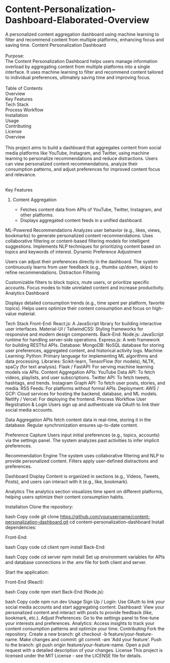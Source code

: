 # Content-Personalization-Dashboard-Elaborated-Overview
A personalized content aggregation dashboard using machine learning to filter and recommend content from multiple platforms, enhancing focus and saving time.
Content Personalization Dashboard
<br>
<br>
Purpose:<br>
The Content Personalization Dashboard helps users manage information overload by aggregating content from multiple platforms into a single interface. It uses machine learning to filter and recommend content tailored to individual preferences, ultimately saving time and improving focus.<br>
<br>
Table of Contents<br>
Overview<br>
Key Features<br>
Tech Stack<br>
Process Workflow<br>
Installation<br>
Usage<br>
Contributing<br>
License<br>
Overview<br><br>
This project aims to build a dashboard that aggregates content from social media platforms like YouTube, Instagram, and Twitter, using machine learning to personalize recommendations and reduce distractions. Users can view personalized content recommendations, analyze their consumption patterns, and adjust preferences for improved content focus and relevance.<br><br>

Key Features
<ol>
<li>Content Aggregation</li>
  <ul>
    <li>Fetches content data from APIs of YouTube, Twitter, Instagram, and other platforms.</li>
    <li>Displays aggregated content feeds in a unified dashboard.</li>
  </ul>
</ol>
ML-Powered Recommendations
Analyzes user behavior (e.g., likes, views, bookmarks) to generate personalized content recommendations.
Uses collaborative filtering or content-based filtering models for intelligent suggestions.
Implements NLP techniques for prioritizing content based on topics and keywords of interest.
Dynamic Preference Adjustment

Users can adjust their preferences directly in the dashboard.
The system continuously learns from user feedback (e.g., thumbs up/down, skips) to refine recommendations.
Distraction Filtering

Customizable filters to block topics, mute users, or prioritize specific accounts.
Focus modes to hide unrelated content and increase productivity.
Analytics Dashboard

Displays detailed consumption trends (e.g., time spent per platform, favorite topics).
Helps users optimize their content consumption and focus on high-value material.
</ol>

Tech Stack
Front-End:
React.js: A JavaScript library for building interactive user interfaces.
Material-UI / TailwindCSS: Styling frameworks for responsive and modern design components.
Back-End:
Node.js: JavaScript runtime for handling server-side operations.
Express.js: A web framework for building RESTful APIs.
Database:
MongoDB: NoSQL database for storing user preferences, aggregated content, and historical activity logs.
Machine Learning:
Python: Primary language for implementing ML algorithms and data processing.
Libraries: Scikit-learn, TensorFlow (for models), NLTK, spaCy (for text analysis).
Flask / FastAPI: For serving machine learning models via APIs.
Content Aggregation APIs:
YouTube Data API: To fetch videos, playlists, and user subscriptions.
Twitter API: To fetch tweets, hashtags, and trends.
Instagram Graph API: To fetch user posts, stories, and media.
RSS Feeds: For platforms without formal APIs.
Deployment:
AWS / GCP: Cloud services for hosting the backend, database, and ML models.
Netlify / Vercel: For deploying the frontend.
Process Workflow
User Registration & Login
Users sign up and authenticate via OAuth to link their social media accounts.

Data Aggregation
APIs fetch content data in real-time, storing it in the database. Regular synchronization ensures up-to-date content.

Preference Capture
Users input initial preferences (e.g., topics, accounts) via the settings panel.
The system analyzes past activities to infer implicit preferences.

Recommendation Engine
The system uses collaborative filtering and NLP to provide personalized content.
Filters apply user-defined distractions and preferences.

Dashboard Display
Content is organized in sections (e.g., Videos, Tweets, Posts), and users can interact with it (e.g., like, bookmark).

Analytics
The analytics section visualizes time spent on different platforms, helping users optimize their content consumption habits.

Installation
Clone the repository:

bash
Copy code
git clone https://github.com/yourusername/content-personalization-dashboard.git
cd content-personalization-dashboard
Install dependencies:

Front-End:

bash
Copy code
cd client
npm install
Back-End:

bash
Copy code
cd server
npm install
Set up environment variables for APIs and database connections in the .env file for both client and server.

Start the application:

Front-End (React):

bash
Copy code
npm start
Back-End (Node.js):

bash
Copy code
npm run dev
Usage
Sign Up / Login: Use OAuth to link your social media accounts and start aggregating content.
Dashboard: View your personalized content and interact with posts to provide feedback (like, bookmark, etc.).
Adjust Preferences: Go to the settings panel to fine-tune your interests and preferences.
Analytics: Access insights to track your content consumption patterns and optimize your time.
Contributing
Fork the repository.
Create a new branch: git checkout -b feature/your-feature-name.
Make changes and commit: git commit -am 'Add your feature'.
Push to the branch: git push origin feature/your-feature-name.
Open a pull request with a detailed description of your changes.
License
This project is licensed under the MIT License - see the LICENSE file for details.

